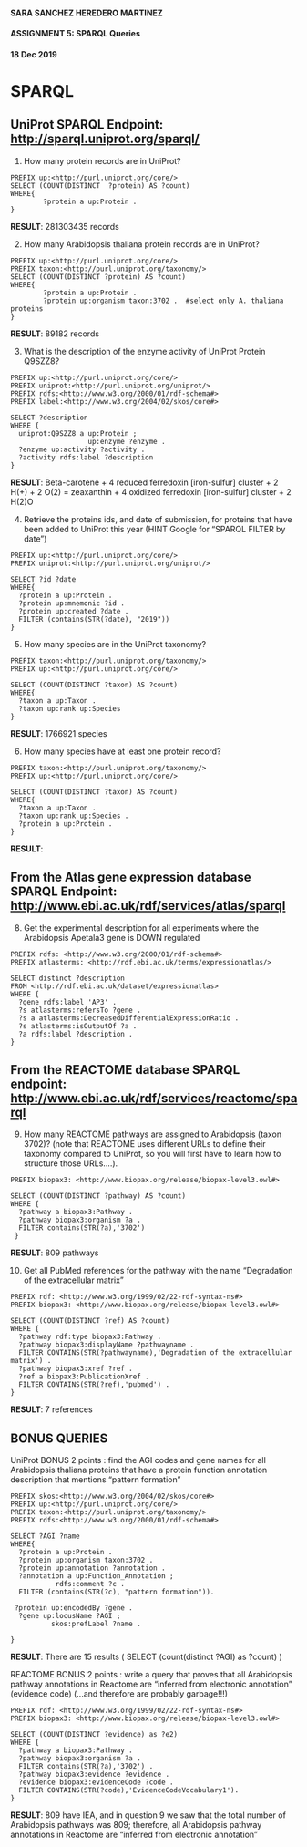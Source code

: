 #### SARA SANCHEZ HEREDERO MARTINEZ
#### ASSIGNMENT 5: SPARQL Queries
#### 18 Dec 2019

# SPARQL

## UniProt SPARQL Endpoint: http://sparql.uniprot.org/sparql/

1. How many protein records are in UniProt? 
```
PREFIX up:<http://purl.uniprot.org/core/> 
SELECT (COUNT(DISTINCT  ?protein) AS ?count)
WHERE{ 
        ?protein a up:Protein .
}
```
**RESULT**: 281303435 records 



2. How many Arabidopsis thaliana protein records are in UniProt? 
```
PREFIX up:<http://purl.uniprot.org/core/> 
PREFIX taxon:<http://purl.uniprot.org/taxonomy/> 
SELECT (COUNT(DISTINCT ?protein) AS ?count)
WHERE{ 
        ?protein a up:Protein .
        ?protein up:organism taxon:3702 .  #select only A. thaliana proteins
}

```
**RESULT**: 89182 records 



3. What is the description of the enzyme activity of UniProt Protein Q9SZZ8? 
```
PREFIX up:<http://purl.uniprot.org/core/> 
PREFIX uniprot:<http://purl.uniprot.org/uniprot/> 
PREFIX rdfs:<http://www.w3.org/2000/01/rdf-schema#> 
PREFIX label:<http://www.w3.org/2004/02/skos/core#>

SELECT ?description
WHERE {
  uniprot:Q9SZZ8 a up:Protein ;
                   up:enzyme ?enzyme .  
  ?enzyme up:activity ?activity .
  ?activity rdfs:label ?description
}
```
**RESULT**: Beta-carotene + 4 reduced ferredoxin [iron-sulfur] cluster + 2 H(+) + 2 O(2) = zeaxanthin + 4 oxidized ferredoxin [iron-sulfur] cluster + 2 H(2)O




4. Retrieve the proteins ids, and date of submission, for proteins that have been added to UniProt this year (HINT Google for “SPARQL FILTER by date”)
```
PREFIX up:<http://purl.uniprot.org/core/> 
PREFIX uniprot:<http://purl.uniprot.org/uniprot/> 

SELECT ?id ?date
WHERE{
  ?protein a up:Protein . 
  ?protein up:mnemonic ?id .
  ?protein up:created ?date .
  FILTER (contains(STR(?date), "2019"))
}
```



5. How many species are in the UniProt taxonomy? 
```
PREFIX taxon:<http://purl.uniprot.org/taxonomy/> 
PREFIX up:<http://purl.uniprot.org/core/> 

SELECT (COUNT(DISTINCT ?taxon) AS ?count)
WHERE{
  ?taxon a up:Taxon .
  ?taxon up:rank up:Species 
}
```
**RESULT**: 1766921 species



6. How many species have at least one protein record? 
```
PREFIX taxon:<http://purl.uniprot.org/taxonomy/> 
PREFIX up:<http://purl.uniprot.org/core/> 

SELECT (COUNT(DISTINCT ?taxon) AS ?count)
WHERE{
  ?taxon a up:Taxon .
  ?taxon up:rank up:Species .
  ?protein a up:Protein .  
}
```
**RESULT**: 


## From the Atlas gene expression database SPARQL Endpoint: http://www.ebi.ac.uk/rdf/services/atlas/sparql


8. Get the experimental description for all experiments where the Arabidopsis Apetala3 gene is DOWN regulated
```
PREFIX rdfs: <http://www.w3.org/2000/01/rdf-schema#>
PREFIX atlasterms: <http://rdf.ebi.ac.uk/terms/expressionatlas/>

SELECT distinct ?description
FROM <http://rdf.ebi.ac.uk/dataset/expressionatlas>
WHERE {            
  ?gene rdfs:label 'AP3' .
  ?s atlasterms:refersTo ?gene .
  ?s a atlasterms:DecreasedDifferentialExpressionRatio .
  ?s atlasterms:isOutputOf ?a .
  ?a rdfs:label ?description .
}
```


## From the REACTOME database SPARQL endpoint: http://www.ebi.ac.uk/rdf/services/reactome/sparql

9. How many REACTOME pathways are assigned to Arabidopsis (taxon 3702)? (note that REACTOME uses different URLs to define their taxonomy compared to UniProt, so you will first have to learn how to structure those URLs….). 
```
PREFIX biopax3: <http://www.biopax.org/release/biopax-level3.owl#>

SELECT (COUNT(DISTINCT ?pathway) AS ?count)
WHERE {
  ?pathway a biopax3:Pathway .
  ?pathway biopax3:organism ?a .
  FILTER contains(STR(?a),'3702')
 }  
```
**RESULT**: 809 pathways


10. Get all PubMed references for the pathway with the name “Degradation of the extracellular matrix”
```
PREFIX rdf: <http://www.w3.org/1999/02/22-rdf-syntax-ns#>
PREFIX biopax3: <http://www.biopax.org/release/biopax-level3.owl#>

SELECT (COUNT(DISTINCT ?ref) AS ?count)
WHERE {
  ?pathway rdf:type biopax3:Pathway .
  ?pathway biopax3:displayName ?pathwayname .
  FILTER CONTAINS(STR(?pathwayname),'Degradation of the extracellular matrix') .
  ?pathway biopax3:xref ?ref .
  ?ref a biopax3:PublicationXref .
  FILTER CONTAINS(STR(?ref),'pubmed') .
}
```
**RESULT**: 7 references



## BONUS QUERIES


UniProt BONUS 2 points : find the AGI codes and gene names for all Arabidopsis thaliana proteins that have a protein function annotation description that mentions “pattern formation”
```
PREFIX skos:<http://www.w3.org/2004/02/skos/core#> 
PREFIX up:<http://purl.uniprot.org/core/> 
PREFIX taxon:<http://purl.uniprot.org/taxonomy/> 
PREFIX rdfs:<http://www.w3.org/2000/01/rdf-schema#> 

SELECT ?AGI ?name
WHERE{ 
  ?protein a up:Protein .
  ?protein up:organism taxon:3702 . 
  ?protein up:annotation ?annotation .
  ?annotation a up:Function_Annotation ;
           rdfs:comment ?c .
  FILTER (contains(STR(?c), "pattern formation")).

 ?protein up:encodedBy ?gene .
  ?gene up:locusName ?AGI ; 
     	  skos:prefLabel ?name . 

}
```
**RESULT**: There are 15 results ( SELECT (count(distinct ?AGI) as ?count) )



REACTOME BONUS 2 points : write a query that proves that all Arabidopsis pathway annotations in Reactome are “inferred from electronic annotation” (evidence code) (...and therefore are probably garbage!!!)
```
PREFIX rdf: <http://www.w3.org/1999/02/22-rdf-syntax-ns#>
PREFIX biopax3: <http://www.biopax.org/release/biopax-level3.owl#>

SELECT (COUNT(DISTINCT ?evidence) as ?e2)
WHERE {
  ?pathway a biopax3:Pathway .
  ?pathway biopax3:organism ?a .
  FILTER contains(STR(?a),'3702') . 
  ?pathway biopax3:evidence ?evidence . 
  ?evidence biopax3:evidenceCode ?code .
  FILTER CONTAINS(STR(?code),'EvidenceCodeVocabulary1').   
}
```
**RESULT**: 809 have IEA, and in question 9 we saw that the total number of Arabidopsis pathways was 809; therefore, all Arabidopsis pathway annotations in Reactome are “inferred from electronic annotation”
